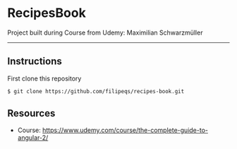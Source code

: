 # RecipesBook

Project built during Course from Udemy: Maximilian Schwarzmüller

---

## Instructions

First clone this repository

```bash
$ git clone https://github.com/filipeqs/recipes-book.git
```

## Resources

- Course: https://www.udemy.com/course/the-complete-guide-to-angular-2/
